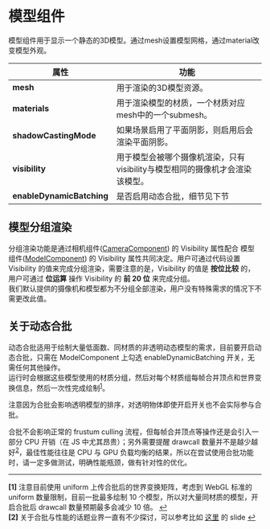 # 模型组件

模型组件用于显示一个静态的3D模型。通过mesh设置模型网格，通过material改变模型外观。

属性 | 功能
--- | ---
**mesh** | 用于渲染的3D模型资源。
**materials** | 用于渲染模型的材质，一个材质对应mesh中的一个submesh。
**shadowCastingMode** | 如果场景启用了平面阴影，则启用后会渲染平面阴影。
**visibility** | 用于模型会被哪个摄像机渲染，只有visibility与模型相同的摄像机才会渲染该模型。
**enableDynamicBatching** | 是否启用动态合批，细节见下节

## 模型分组渲染

分组渲染功能是通过相机组件([CameraComponent](../../editor/components/camera-component.md)) 的 Visibility 属性配合 模型组件([ModelComponent](../../engine/renderable/model-component.md)) 的 Visibility 属性共同决定。用户可通过代码设置 Visibility 的值来完成分组渲染，需要注意的是，Visibility 的值是 **按位比较** 的，用户可通过 **位运算** 操作 Visibility 的 **前 20 位** 来完成分组。<br>
我们默认提供的摄像机和模型都为不分组全部渲染，用户没有特殊需求的情况下不需更改此值。

## 关于动态合批

动态合批适用于绘制大量低面数、同材质的非透明动态模型的需求，目前要开启动态合批，只需在 ModelComponent 上勾选 enableDynamicBatching 开关，无需任何其他操作。<br>
运行时会根据这些模型使用的材质分组，然后对每个材质组每帧合并顶点和世界变换信息，然后一次性完成绘制<sup id="a1">[1](#f1)</sup>。

注意因为合批会影响透明模型的排序，对透明物体即使开启开关也不会实际参与合批。

合批不会影响正常的 frustum culling 流程，但每帧合并顶点等操作还是会引入一部分 CPU 开销（在 JS 中尤其昂贵）；另外需要提醒 drawcall 数量并不是越少越好<sup id="a2">[2](#f2)</sup>，最佳性能往往是 CPU 与 GPU 负载均衡的结果，所以在尝试使用合批功能时，请一定多做测试，明确性能瓶颈，做有针对性的优化。

---

<b id="f1">[1]</b> 注意目前使用 uniform 上传合批后的世界变换矩阵，考虑到 WebGL 标准的 uniform 数量限制，目前一批最多绘制 10 个模型，所以对大量同材质的模型，开启合批后 drawcall 数量预期最多会减少 10 倍。 [↩](#a1)<br>
<b id="f2">[2]</b> 关于合批与性能的话题业界一直有不少探讨，可以参考比如 [这里](http://www.ce.u-sys.org/Veranstaltungen/Interaktive%20Computergraphik%20(Stamminger)/papers/BatchBatchBatch.pdf) 的 slide [↩](#a2)<br>
